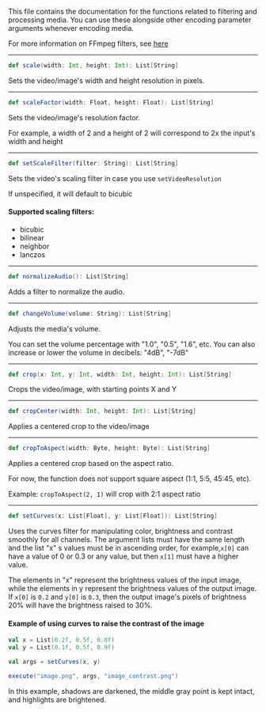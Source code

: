 This file contains the documentation for the functions related to filtering and processing media. You can use these alongside other encoding parameter arguments whenever encoding media.

For more information on FFmpeg filters, see [here](https://ffmpeg.org/ffmpeg-filters.html)

---

```scala
def scale(width: Int, height: Int): List[String]
```
Sets the video/image's width and height resolution in pixels.

---

```scala
def scaleFactor(width: Float, height: Float): List[String]
```
Sets the video/image's resolution factor.

For example, a width of 2 and a height of 2 will correspond to 2x the input's width and height

---

```scala
def setScaleFilter(filter: String): List[String]
```
Sets the video's scaling filter in case you use ```setVideoResolution```

If unspecified, it will default to bicubic

#### Supported scaling filters:
* bicubic
* bilinear
* neighbor
* lanczos

---

```scala
def normalizeAudio(): List[String]
```
Adds a filter to normalize the audio.

---

```scala
def changeVolume(volume: String): List[String]
```
Adjusts the media's volume.

You can set the volume percentage with "1.0", "0.5", "1.6", etc.
You can also increase or lower the volume in decibels: "4dB", "-7dB"

---

```scala
def crop(x: Int, y: Int, width: Int, height: Int): List[String]
```
Crops the video/image, with starting points X and Y

---

```scala
def cropCenter(width: Int, height: Int): List[String]
```
Applies a centered crop to the video/image

---

```scala
def cropToAspect(width: Byte, height: Byte): List[String]
```
Applies a centered crop based on the aspect ratio.

For now, the function does not support square aspect (1:1, 5:5, 45:45, etc).

Example: ```cropToAspect(2, 1)``` will crop with 2:1 aspect ratio

---

```scala
def setCurves(x: List[Float], y: List[Float]): List[String]
```
Uses the curves filter for manipulating color, brightness and contrast smoothly for all channels. The argument lists must have the same length and the list "x"  s values must be in ascending order, for example,```x[0]``` can have a value of 0 or 0.3 or any value, but then ```x[1]``` must have a higher value.

The elements in "x" represent the brightness values of the input image, while the elements in y represent the brightness values of the output image. If ```x[0]``` is ```0.2``` and ```y[0]``` is ```0.3```, then the output image's pixels of brightness 20% will have the brightness raised to 30%.

#### Example of using curves to raise the contrast of the image

```scala
val x = List(0.2f, 0.5f, 0.8f)
val y = List(0.1f, 0.5f, 0.9f)

val args = setCurves(x, y)

execute("image.png", args, "image_contrast.png")
```

In this example, shadows are darkened, the middle gray point is kept intact, and highlights are brightened.
